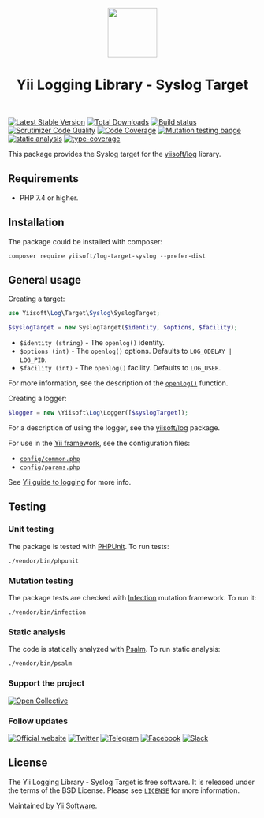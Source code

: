 <p align="center">
    <a href="https://github.com/yiisoft" target="_blank">
        <img src="https://avatars0.githubusercontent.com/u/993323" height="100px">
    </a>
    <h1 align="center">Yii Logging Library - Syslog Target</h1>
    <br>
</p>

[![Latest Stable Version](https://poser.pugx.org/yiisoft/log-target-syslog/v/stable.png)](https://packagist.org/packages/yiisoft/log-target-syslog)
[![Total Downloads](https://poser.pugx.org/yiisoft/log-target-syslog/downloads.png)](https://packagist.org/packages/yiisoft/log-target-syslog)
[![Build status](https://github.com/yiisoft/log-target-syslog/workflows/build/badge.svg)](https://github.com/yiisoft/log-target-syslog/actions?query=workflow%3Abuild)
[![Scrutinizer Code Quality](https://scrutinizer-ci.com/g/yiisoft/log-target-syslog/badges/quality-score.png?b=master)](https://scrutinizer-ci.com/g/yiisoft/log-target-syslog/?branch=master)
[![Code Coverage](https://scrutinizer-ci.com/g/yiisoft/log-target-syslog/badges/coverage.png?b=master)](https://scrutinizer-ci.com/g/yiisoft/log-target-syslog/?branch=master)
[![Mutation testing badge](https://img.shields.io/endpoint?style=flat&url=https%3A%2F%2Fbadge-api.stryker-mutator.io%2Fgithub.com%2Fyiisoft%2Flog-target-syslog%2Fmaster)](https://dashboard.stryker-mutator.io/reports/github.com/yiisoft/log-target-syslog/master)
[![static analysis](https://github.com/yiisoft/log-target-syslog/workflows/static%20analysis/badge.svg)](https://github.com/yiisoft/log-target-syslog/actions?query=workflow%3A%22static+analysis%22)
[![type-coverage](https://shepherd.dev/github/yiisoft/log-target-syslog/coverage.svg)](https://shepherd.dev/github/yiisoft/log-target-syslog)

This package provides the Syslog target for the [yiisoft/log](https://github.com/yiisoft/log) library.

## Requirements

- PHP 7.4 or higher.

## Installation

The package could be installed with composer:

```
composer require yiisoft/log-target-syslog --prefer-dist
```

## General usage

Creating a target:

```php
use Yiisoft\Log\Target\Syslog\SyslogTarget;

$syslogTarget = new SyslogTarget($identity, $options, $facility);
```

- `$identity (string)` - The `openlog()` identity.
- `$options (int)` - The `openlog()` options. Defaults to `LOG_ODELAY | LOG_PID`.
- `$facility (int)` - The `openlog()` facility. Defaults to `LOG_USER`.

For more information, see the description of the [`openlog()`](https://www.php.net/openlog) function.

Creating a logger:

```php
$logger = new \Yiisoft\Log\Logger([$syslogTarget]);
```

For a description of using the logger, see the [yiisoft/log](https://github.com/yiisoft/log) package.

For use in the [Yii framework](http://www.yiiframework.com/), see the configuration files:

- [`config/common.php`](https://github.com/yiisoft/log-target-syslog/blob/master/config/common.php)
- [`config/params.php`](https://github.com/yiisoft/log-target-syslog/blob/master/config/params.php)

See [Yii guide to logging](https://github.com/yiisoft/docs/blob/master/guide/en/runtime/logging.md) for more info.

## Testing

### Unit testing

The package is tested with [PHPUnit](https://phpunit.de/). To run tests:

```shell
./vendor/bin/phpunit
```

### Mutation testing

The package tests are checked with [Infection](https://infection.github.io/) mutation framework. To run it:

```shell
./vendor/bin/infection
```

### Static analysis

The code is statically analyzed with [Psalm](https://psalm.dev/). To run static analysis:

```shell
./vendor/bin/psalm
```

### Support the project

[![Open Collective](https://img.shields.io/badge/Open%20Collective-sponsor-7eadf1?logo=open%20collective&logoColor=7eadf1&labelColor=555555)](https://opencollective.com/yiisoft)

### Follow updates

[![Official website](https://img.shields.io/badge/Powered_by-Yii_Framework-green.svg?style=flat)](https://www.yiiframework.com/)
[![Twitter](https://img.shields.io/badge/twitter-follow-1DA1F2?logo=twitter&logoColor=1DA1F2&labelColor=555555?style=flat)](https://twitter.com/yiiframework)
[![Telegram](https://img.shields.io/badge/telegram-join-1DA1F2?style=flat&logo=telegram)](https://t.me/yii3en)
[![Facebook](https://img.shields.io/badge/facebook-join-1DA1F2?style=flat&logo=facebook&logoColor=ffffff)](https://www.facebook.com/groups/yiitalk)
[![Slack](https://img.shields.io/badge/slack-join-1DA1F2?style=flat&logo=slack)](https://yiiframework.com/go/slack)

## License

The Yii Logging Library - Syslog Target is free software. It is released under the terms of the BSD License.
Please see [`LICENSE`](./LICENSE.md) for more information.

Maintained by [Yii Software](https://www.yiiframework.com/).
